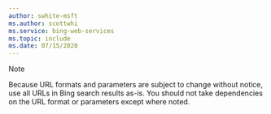 ```yaml
---
author: swhite-msft
ms.author: scottwhi
ms.service: bing-web-services
ms.topic: include
ms.date: 07/15/2020
---
```


> [!NOTE]
> Because URL formats and parameters are subject to change without notice, use all URLs in Bing search results as-is. You should not take dependencies on the URL format or parameters except where noted.